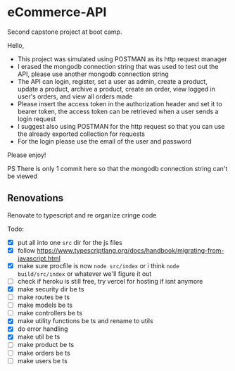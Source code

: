 # eCommerce-API
Second capstone project at boot camp.


Hello,

  - This project was simulated using POSTMAN as its http request manager
  - I erased the mongodb connection string that was used to test out the API, please use another mongodb connection string
  - The API can login, register, set a user as admin, create a product, update a product, archive a product, create an order, view logged in user's orders, and view all orders made
  - Please insert the access token in the authorization header and set it to bearer token, the access token can be retrieved when a user sends a login request
  - I suggest also using POSTMAN for the http request so that you can use the already exported collection for requests
  - For the login please use the email of the user and password
  

  Please enjoy!


PS There is only 1 commit here so that the mongodb connection string can't be viewed

## Renovations

Renovate to typescript and re organize cringe code

Todo:
- [x] put all into one `src` dir for the js files
- [x] follow https://www.typescriptlang.org/docs/handbook/migrating-from-javascript.html
- [x] make sure procfile is now `node src/index` or i think `node build/src/index` or whatever we'll figure it out
- [ ] check if heroku is still free, try vercel for hosting if isnt anymore 
- [x] make security dir be ts
- [ ] make routes be ts
- [ ] make models be ts
- [ ] make controllers be ts
- [x] make utility functions be ts and rename to utils
- [x] do error handling
- [x] make util be ts
- [ ] make product be ts
- [ ] make orders be ts
- [ ] make users be ts
